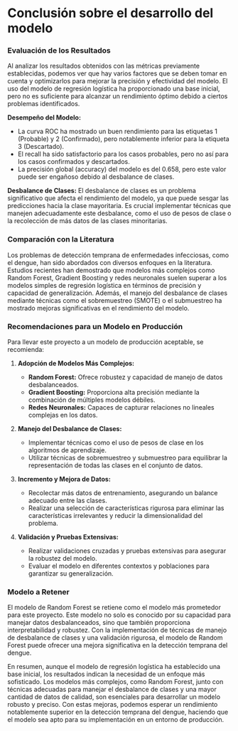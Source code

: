 # Conclusión sobre el desarrollo del modelo

### Evaluación de los Resultados

Al analizar los resultados obtenidos con las métricas previamente establecidas, podemos ver que hay varios factores que se deben tomar en cuenta y optimizarlos para mejorar la precisión y efectividad del modelo. El uso del modelo de regresión logística ha proporcionado una base inicial, pero no es suficiente para alcanzar un rendimiento óptimo debido a ciertos problemas identificados.

**Desempeño del Modelo:**
- La curva ROC ha mostrado un buen rendimiento para las etiquetas 1 (Probable) y 2 (Confirmado), pero notablemente inferior para la etiqueta 3 (Descartado).
- El recall ha sido satisfactorio para los casos probables, pero no así para los casos confirmados y descartados.
- La precisión global (accuracy) del modelo es del 0.658, pero este valor puede ser engañoso debido al desbalance de clases.

**Desbalance de Clases:**
El desbalance de clases es un problema significativo que afecta el rendimiento del modelo, ya que puede sesgar las predicciones hacia la clase mayoritaria. Es crucial implementar técnicas que manejen adecuadamente este desbalance, como el uso de pesos de clase o la recolección de más datos de las clases minoritarias.

### Comparación con la Literatura

Los problemas de detección temprana de enfermedades infecciosas, como el dengue, han sido abordados con diversos enfoques en la literatura. Estudios recientes han demostrado que modelos más complejos como Random Forest, Gradient Boosting y redes neuronales suelen superar a los modelos simples de regresión logística en términos de precisión y capacidad de generalización. Además, el manejo del desbalance de clases mediante técnicas como el sobremuestreo (SMOTE) o el submuestreo ha mostrado mejoras significativas en el rendimiento del modelo.

### Recomendaciones para un Modelo en Producción

Para llevar este proyecto a un modelo de producción aceptable, se recomienda:

1. **Adopción de Modelos Más Complejos:**
   - **Random Forest:** Ofrece robustez y capacidad de manejo de datos desbalanceados.
   - **Gradient Boosting:** Proporciona alta precisión mediante la combinación de múltiples modelos débiles.
   - **Redes Neuronales:** Capaces de capturar relaciones no lineales complejas en los datos.

2. **Manejo del Desbalance de Clases:**
   - Implementar técnicas como el uso de pesos de clase en los algoritmos de aprendizaje.
   - Utilizar técnicas de sobremuestreo y submuestreo para equilibrar la representación de todas las clases en el conjunto de datos.

3. **Incremento y Mejora de Datos:**
   - Recolectar más datos de entrenamiento, asegurando un balance adecuado entre las clases.
   - Realizar una selección de características rigurosa para eliminar las características irrelevantes y reducir la dimensionalidad del problema.

4. **Validación y Pruebas Extensivas:**
   - Realizar validaciones cruzadas y pruebas extensivas para asegurar la robustez del modelo.
   - Evaluar el modelo en diferentes contextos y poblaciones para garantizar su generalización.

### Modelo a Retener

El modelo de Random Forest se retiene como el modelo más prometedor para este proyecto. Este modelo no solo es conocido por su capacidad para manejar datos desbalanceados, sino que también proporciona interpretabilidad y robustez. Con la implementación de técnicas de manejo de desbalance de clases y una validación rigurosa, el modelo de Random Forest puede ofrecer una mejora significativa en la detección temprana del dengue.

En resumen, aunque el modelo de regresión logística ha establecido una base inicial, los resultados indican la necesidad de un enfoque más sofisticado. Los modelos más complejos, como Random Forest, junto con técnicas adecuadas para manejar el desbalance de clases y una mayor cantidad de datos de calidad, son esenciales para desarrollar un modelo robusto y preciso. Con estas mejoras, podemos esperar un rendimiento notablemente superior en la detección temprana del dengue, haciendo que el modelo sea apto para su implementación en un entorno de producción.
